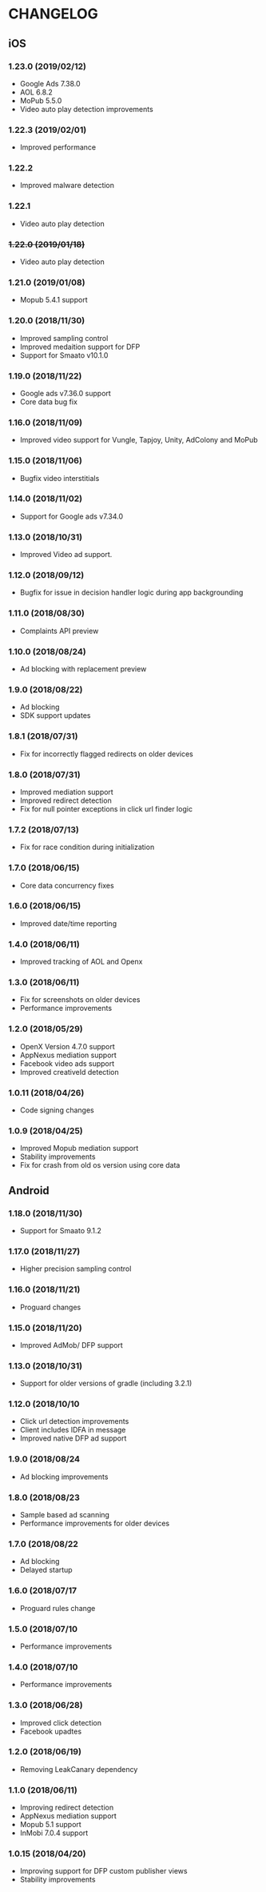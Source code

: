 # CHANGELOG

## iOS
### 1.23.0 (2019/02/12)
* Google Ads 7.38.0
* AOL 6.8.2
* MoPub 5.5.0
* Video auto play detection improvements

### 1.22.3 (2019/02/01)
* Improved performance

### 1.22.2 
* Improved malware detection

### 1.22.1 
* Video auto play detection

### ~~1.22.0 (2019/01/18)~~
* Video auto play detection

### 1.21.0 (2019/01/08)
* Mopub 5.4.1 support

### 1.20.0 (2018/11/30)
* Improved sampling control
* Improved medaition support for DFP
* Support for Smaato v10.1.0

### 1.19.0 (2018/11/22)
* Google ads v7.36.0 support
* Core data bug fix

### 1.16.0 (2018/11/09)
* Improved video support for Vungle, Tapjoy, Unity, AdColony and MoPub

### 1.15.0 (2018/11/06)
* Bugfix video interstitials

### 1.14.0 (2018/11/02)
* Support for Google ads v7.34.0  

### 1.13.0 (2018/10/31)
* Improved Video ad support.

### 1.12.0 (2018/09/12)
* Bugfix for issue in decision handler logic during app backgrounding

### 1.11.0 (2018/08/30)
* Complaints API preview

### 1.10.0 (2018/08/24)
* Ad blocking with replacement preview

### 1.9.0 (2018/08/22)
* Ad blocking
* SDK support updates

### 1.8.1 (2018/07/31)
* Fix for incorrectly flagged redirects on older devices

### 1.8.0 (2018/07/31)
* Improved mediation support
* Improved redirect detection 
* Fix for null pointer exceptions in click url finder logic

### 1.7.2 (2018/07/13)
* Fix for race condition during initialization

### 1.7.0 (2018/06/15)
* Core data concurrency fixes

### 1.6.0 (2018/06/15)
* Improved date/time reporting

### 1.4.0 (2018/06/11)
* Improved tracking of AOL and Openx

### 1.3.0 (2018/06/11)
* Fix for screenshots on older devices
* Performance improvements

### 1.2.0 (2018/05/29)
* OpenX Version 4.7.0 support
* AppNexus mediation support
* Facebook video ads support
* Improved creativeId detection 

### 1.0.11 (2018/04/26)
* Code signing changes 

### 1.0.9 (2018/04/25)
* Improved Mopub mediation support
* Stability improvements
* Fix for crash from old os version using core data

## Android
### 1.18.0 (2018/11/30)
* Support for Smaato 9.1.2

### 1.17.0 (2018/11/27)
* Higher precision sampling control

### 1.16.0 (2018/11/21)
* Proguard changes

### 1.15.0 (2018/11/20)
* Improved AdMob/ DFP support

### 1.13.0 (2018/10/31)
* Support for older versions of gradle (including 3.2.1) 

### 1.12.0 (2018/10/10
* Click url detection improvements
* Client includes IDFA in message
* Improved native DFP ad support

### 1.9.0 (2018/08/24
* Ad blocking improvements

### 1.8.0 (2018/08/23
* Sample based ad scanning
* Performance improvements for older devices

### 1.7.0 (2018/08/22
* Ad blocking
* Delayed startup 

### 1.6.0 (2018/07/17
* Proguard rules change

### 1.5.0 (2018/07/10
* Performance improvements

### 1.4.0 (2018/07/10
* Performance improvements

### 1.3.0 (2018/06/28)
* Improved click detection
* Facebook upadtes

### 1.2.0 (2018/06/19)
* Removing LeakCanary dependency

### 1.1.0 (2018/06/11)
* Improving redirect detection
* AppNexus mediation support
* Mopub 5.1 support
* InMobi 7.0.4 support

### 1.0.15 (2018/04/20)
* Improving support for DFP custom publisher views
* Stability improvements

